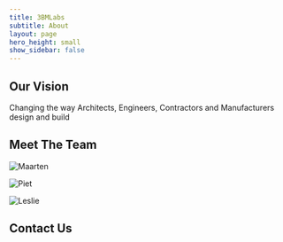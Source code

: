 ```yaml
---
title: 3BMLabs
subtitle: About
layout: page
hero_height: small
show_sidebar: false
---
```


##  Our Vision

Changing the way Architects, Engineers, Contractors and Manufacturers design and build

## Meet The Team

![Maarten](../assets/about_assets/6-Maarten-Vroegindeweij-kopie-150x150.jpg)

![Piet](../assets/about_assets/5-Piet-Mol-kopie-150x150.jpg)

![Leslie](../assets/about_assets/7-Leslie-Ing-kopie-150x150.jpg)

## Contact Us

